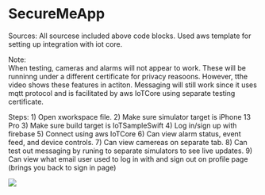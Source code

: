 # SecureMeApp

Sources:
    All sourcese included above code blocks.
    Used aws template for setting up integration with iot core.

Note:   
    When testing, cameras and alarms will not appear to work.
    These will be runninng under a different certificate for privacy reasoons.
    However, tthe video shows these features in actiton.
    Messaging will still work since it uses mqtt protocol and is facilitated by aws IoTCore using separate testing certificate.

Steps:
    1) Open xworkspace file.
    2) Make sure simulator target is iPhone 13 Pro
    3) Make sure build target is IoTSampleSwift
    4) Log in/sign up with firebase
    5) Connect using aws IoTCore
    6) Can view alarm status, event feed, and device controls.
    7) Can view camereas on separate tab.
    8) Can test out messaging by runing to separate simulators to see live updates.
    9) Can view what email user used to log in with and sign out on profile page (brings you back to sign in page)

![](https://github.com/ajbaker24/SecureMe/blob/main/ezgif.com-gif-maker.gif)
